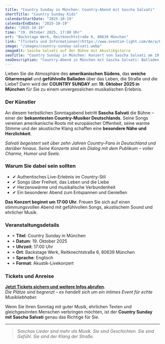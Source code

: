 ```yaml
---
title: "Country Sunday in München: Country-Abend mit Sascha Salvati"
shortTitle: "Country Sunday Kids"
calendarStartDate: "2025-10-19"
calendarEndDate: "2025-10-19"
date: "2025-10-19"
time: "19. Oktober 2025, 17:00 Uhr"
ort: "Backstage Werk, Reitknechtstraße 6, 80639 München"
link: "[Tickets und Informationen](https://www.eventim-light.com/de/a/663a05175085a858ac97bd66/e/67ac9f0287e7045a46f6b023?eventref=fb_oea&utm_source=AllEvents.in&utm_medium=event-discovery-platform&utm_campaign=munich-events)"
image: "/images/country-sunday-salvati.webp"
imageAlt: Sascha Salvati auf der Bühne mit Akustikgitarre
seoTitle: "Country Sunday in München: Konzert von Sascha Salvati am 19. Oktober 2025"
seoDescription: "Country-Abend in München mit Sascha Salvati: Balladen, Südstaaten-Feeling und Akustikklang. Konzert am 19. Oktober 2025."
---
```


Lieben Sie die Atmosphäre des **amerikanischen Südens**, das **weiche Gitarrenspiel** und **gefühlvolle Balladen** über das Leben, die Straße und die Liebe? Dann wird der **COUNTRY SUNDAY** am **19. Oktober 2025 in München** für Sie zu einem unvergesslichen musikalischen Erlebnis.

### Der Künstler

An diesem herbstlichen Sonntagabend betritt **Sascha Salvati** die Bühne – einer der **bekanntesten Country-Musiker Deutschlands**. Seine Songs vereinen amerikanische Roots mit europäischer Offenheit, seine warme Stimme und der akustische Klang schaffen eine **besondere Nähe und Herzlichkeit**.

_Salvati begeistert seit über zehn Jahren Country-Fans in Deutschland und darüber hinaus. Seine Konzerte sind ein Dialog mit dem Publikum – voller Charme, Humor und Seele._

### Warum Sie dabei sein sollten

- ✔ Authentisches Live-Erlebnis im Country-Stil  
- ✔ Songs über Freiheit, das Leben und die Liebe  
- ✔ Herzenswärme und musikalische Verbundenheit  
- ✔ Ein besonderer Abend zum Entspannen und Genießen  

**Das Konzert beginnt um 17:00 Uhr.** Freuen Sie sich auf einen stimmungsvollen Abend mit gefühlvollen Songs, akustischem Sound und ehrlicher Musik.

### Veranstaltungsdetails

- ⌖ **Titel**: Country Sunday in München  
- ⌖ **Datum**: 19. Oktober 2025  
- ⌖ **Uhrzeit**: 17:00 Uhr  
- ⌖ **Ort**: Backstage Werk, Reitknechtstraße 6, 80639 München  
- ⌖ **Sprache**: Englisch  
- ⌖ **Format**: Akustik-Livekonzert  

### Tickets und Anreise

**[Jetzt Tickets sichern und weitere Infos abrufen](https://www.eventim-light.com/de/a/663a05175085a858ac97bd66/e/67ac9f0287e7045a46f6b023?eventref=fb_oea&utm_source=AllEvents.in&utm_medium=event-discovery-platform&utm_campaign=munich-events).**  
_Die Plätze sind begrenzt – es handelt sich um ein intimes Event für echte Musikliebhaber._

Wenn Sie Ihren Sonntag mit guter Musik, ehrlichen Texten und gleichgesinnten Menschen verbringen möchten, ist der **Country Sunday mit Sascha Salvati** genau das Richtige für Sie.

---

> _Saschas Lieder sind mehr als Musik. Sie sind Geschichten. Sie sind Gefühl. Sie sind der Klang der Straße._
